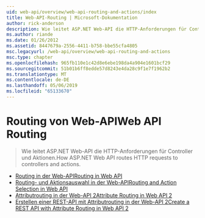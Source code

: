 ```yaml
---
uid: web-api/overview/web-api-routing-and-actions/index
title: Web-API-Routing | Microsoft-Dokumentation
author: rick-anderson
description: Wie leitet ASP.NET Web-API die HTTP-Anforderungen für Controller und Aktionen.
ms.author: riande
ms.date: 01/26/2012
ms.assetid: 8447679a-2556-4411-b758-bbe55cfa4805
msc.legacyurl: /web-api/overview/web-api-routing-and-actions
msc.type: chapter
ms.openlocfilehash: 965fb110e1c42d8e6ebe198da4a904e1601bcf29
ms.sourcegitcommit: 51b01b6ff8edde57d8243e4da28c9f1e7f1962b2
ms.translationtype: MT
ms.contentlocale: de-DE
ms.lasthandoff: 05/06/2019
ms.locfileid: "65133670"
---
```

# <a name="web-api-routing"></a><span data-ttu-id="f4ad3-103">Routing von Web-API</span><span class="sxs-lookup"><span data-stu-id="f4ad3-103">Web API Routing</span></span>

> <span data-ttu-id="f4ad3-104">Wie leitet ASP.NET Web-API die HTTP-Anforderungen für Controller und Aktionen.</span><span class="sxs-lookup"><span data-stu-id="f4ad3-104">How ASP.NET Web API routes HTTP requests to controllers and actions.</span></span>

- [<span data-ttu-id="f4ad3-105">Routing in der Web-API</span><span class="sxs-lookup"><span data-stu-id="f4ad3-105">Routing in Web API</span></span>](routing-in-aspnet-web-api.md)
- [<span data-ttu-id="f4ad3-106">Routing- und Aktionsauswahl in der Web-API</span><span class="sxs-lookup"><span data-stu-id="f4ad3-106">Routing and Action Selection in Web API</span></span>](routing-and-action-selection.md)
- [<span data-ttu-id="f4ad3-107">Attributrouting in der Web-API 2</span><span class="sxs-lookup"><span data-stu-id="f4ad3-107">Attribute Routing in Web API 2</span></span>](attribute-routing-in-web-api-2.md)
- [<span data-ttu-id="f4ad3-108">Erstellen einer REST-API mit Attributrouting in der Web-API 2</span><span class="sxs-lookup"><span data-stu-id="f4ad3-108">Create a REST API with Attribute Routing in Web API 2</span></span>](create-a-rest-api-with-attribute-routing.md)
